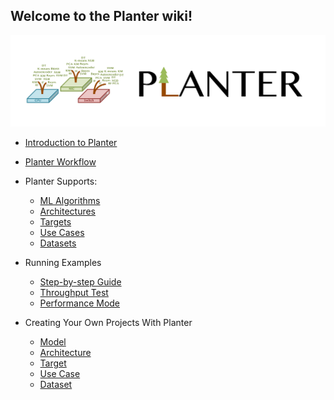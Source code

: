 ## Welcome to the Planter wiki!

![Planter Logo](../../src/images/logo.png)
* [Introduction to Planter](./README.md/)

* [Planter Workflow](./README.md/)

* Planter Supports:
    - [ML Algorithms](./src/help/Planter_Supports/Planter_Supported_Algorithms.md)
    - [Architectures](./src/help/Planter_Supports/Planter_Supported_Architectures.md)
    - [Targets](./src/help/Planter_Supports/Planter_Supported_Targets.md)
    - [Use Cases](./src/help/Planter_Supports/Planter_Supported_Use_Cases.md)
    - [Datasets](./src/help/Planter_Supports/Planter_Supported_Datasets.md)

* Running Examples
    - [Step-by-step Guide](./src/help/Sample_Tutorial/Planter_Tutorial.md)
    - [Throughput Test](./src/help/Throughput_Test/Planter_throughput_test_P4Pi-BMv2.md)
    - [Performance Mode](./README.md/)

* Creating Your Own Projects With Planter
    - [Model](./src/help/Adding_Your_Own_Design/Adding_model.md)
    - [Architecture](./src/help/Adding_Your_Own_Design/Adding_architecture.md)
    - [Target](./src/help/Adding_Your_Own_Design/Adding_target.md)
    - [Use Case](./src/help/Adding_Your_Own_Design/Adding_use_case.md)
    - [Dataset](./src/help/Adding_Your_Own_Design/Adding_dataset.md)
